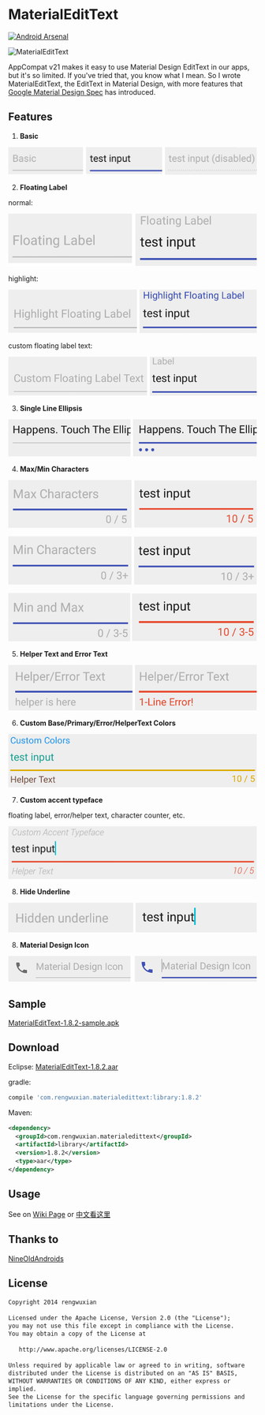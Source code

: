 MaterialEditText
================
[![Android Arsenal](https://img.shields.io/badge/Android%20Arsenal-MaterialEditText-brightgreen.svg?style=flat)](https://android-arsenal.com/details/1/1085)


![MaterialEditText](./images/material_edittext.png)

AppCompat v21 makes it easy to use Material Design EditText in our apps, but it's so limited. If you've tried that, you know what I mean. So I wrote MaterialEditText, the EditText in Material Design, with more features that [Google Material Design Spec](http://www.google.com/design/spec/components/text-fields.html) has introduced.

## Features
1. **Basic**

  ![Basic](./images/basic.png)
  
2. **Floating Label**
  
  normal:
  
  ![FloatingLabel](./images/floating_label.png)
  
  highlight:
  
  ![HighlightFloatingLabel](./images/highlight.png)

  custom floating label text:

  ![CustomFloatingLabelText](./images/custom_floating_label_text.png)
  
3. **Single Line Ellipsis**
  
  ![SingLineEllipsis](./images/ellipsis.png)
  
4. **Max/Min Characters**
  
  ![MaxCharacters](./images/max_characters.png)

  ![MinCharacters](./images/min_characters.png)

  ![MinAndMaxCharacters](./images/min_and_max.png)
  
5. **Helper Text and Error Text**

  ![HelperTextAndErrorText](./images/helper_error_text.png)

6. **Custom Base/Primary/Error/HelperText Colors**

  ![CustomColors](./images/custom_colors.png)

7. **Custom accent typeface**

  floating label, error/helper text, character counter, etc.

  ![CustomAccentTypeface](./images/custom_accent_typeface.png)

8. **Hide Underline**

  ![HideUnderLine](./images/hide_underline.png)

8. **Material Design Icon**

  ![MaterialDesignIcon](./images/material_design_icon.png)

## Sample

[MaterialEditText-1.8.2-sample.apk](https://github.com/rengwuxian/MaterialEditText/releases/download/1.8.2/MaterialEditText-1.8.2-sample.apk)
  
## Download

Eclipse:
[MaterialEditText-1.8.2.aar](https://github.com/rengwuxian/MaterialEditText/releases/download/1.8.2/MaterialEditText-1.8.2.aar)

gradle:

```groovy
compile 'com.rengwuxian.materialedittext:library:1.8.2'
```

Maven:
```xml
<dependency>
  <groupId>com.rengwuxian.materialedittext</groupId>
  <artifactId>library</artifactId>
  <version>1.8.2</version>
  <type>aar</type>
</dependency>
```

## Usage

See on [Wiki Page](https://github.com/rengwuxian/MaterialEditText/wiki) or [中文看这里](http://www.rengwuxian.com/post/MaterialEditText)

## Thanks to

[NineOldAndroids](https://github.com/JakeWharton/NineOldAndroids/)

## License

    Copyright 2014 rengwuxian

    Licensed under the Apache License, Version 2.0 (the "License");
    you may not use this file except in compliance with the License.
    You may obtain a copy of the License at

       http://www.apache.org/licenses/LICENSE-2.0

    Unless required by applicable law or agreed to in writing, software
    distributed under the License is distributed on an "AS IS" BASIS,
    WITHOUT WARRANTIES OR CONDITIONS OF ANY KIND, either express or implied.
    See the License for the specific language governing permissions and
    limitations under the License.
    
